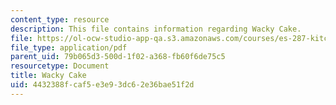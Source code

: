 ```yaml
---
content_type: resource
description: This file contains information regarding Wacky Cake.
file: https://ol-ocw-studio-app-qa.s3.amazonaws.com/courses/es-287-kitchen-chemistry-spring-2009/4432388fcaf5e3e93dc62e36bae51f2d_MITES_287S09_read12.pdf
file_type: application/pdf
parent_uid: 79b065d3-500d-1f02-a368-fb60f6de75c5
resourcetype: Document
title: Wacky Cake
uid: 4432388f-caf5-e3e9-3dc6-2e36bae51f2d
---
```

